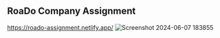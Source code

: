 ## RoaDo Company Assignment
https://roado-assignment.netlify.app/
![Screenshot 2024-06-07 183855](https://github.com/yogeshprakhar/roado-assignment/assets/122036443/6bcfb9d1-7afc-4f33-bf44-c9c6591d5628)
